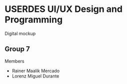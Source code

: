 # USERDES UI/UX Design and Programming
Digital mockup  

## Group 7
Members  
* Rainer Maalik Mercado
* Lorenz Miguel Durante 

